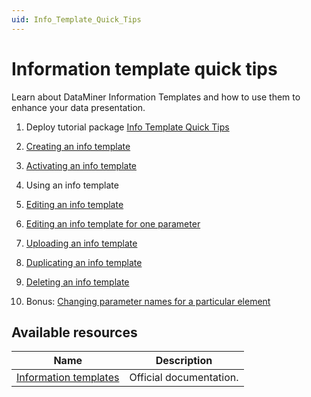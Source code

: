 ```yaml
---
uid: Info_Template_Quick_Tips
---
```


# Information template quick tips

Learn about DataMiner Information Templates and how to use them to enhance your data presentation.

1. Deploy tutorial package [Info Template Quick Tips](https://catalog.dataminer.services/details/32274506-07a4-4ecb-98d3-bea773c3903e)

1. [Creating an info template](xref:Creating_an_information_template)
1. [Activating an info template](xref:Activating_an_information_template)
1. Using an info template
1. [Editing an info template](xref:Editing_an_information_template)
1. [Editing an info template for one parameter](xref:Editing_the_information_template_for_one_parameter)
1. [Uploading an info template](xref:Uploading_an_information_template_file)
1. [Duplicating an info template](xref:Duplicating_an_information_template)
1. [Deleting an info template](xref:Deleting_an_information_template)
1. Bonus: [Changing parameter names for a particular element](xref:Changing_parameter_names_for_a_particular_element)

## Available resources

| Name | Description |
|--|--|
| [Information templates](xref:Information_templates) | Official documentation. |
